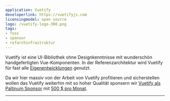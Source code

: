 ```yaml
---
application: Vuetify
developerlink: https://vuetifyjs.com
licensingmodel: open source
logo: /vuetify-logo-300.png
tags:
- foss
- sponsor
- refarchinfrastruktur
---
```

Vuetify ist eine UI-Bibliothek ohne Designkenntnisse mit wunderschön handgefertigten Vue-Komponenten.
In der Referenzarchitektur wird Vuetify für fast alle [Eigenentwicklungen](../publish) genutzt.

Da wir hier massiv von der Arbeit von Vuetify profitieren und sicherstellen wollen das Vuetify weiterhin mit so hoher Qualität 
sponsern wir [Vuetify als Paltinum Sponsor](https://vuetifyjs.com/en/introduction/sponsors-and-backers/#platinum) mit [500 $ pro Monat](https://www.muenchen-transparent.de/dokumente/7347900).

---
